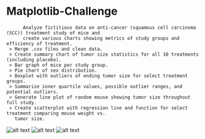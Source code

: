 # Matplotlib-Challenge
          Analyze fictitious data on anti-cancer (squamous cell carcinoma (SCC)) treatment study of mice and
          create various charts showing metrics of study groups and efficiency of treatment.
     > Merge .csv files and clean data.
     > Create summary chart of tumor size statistics for all 10 treatments (including placebo).
     > Bar graph of mice per study group.
     > Pie chart of sex distribution.
     > Boxplot with outliers of ending tumor size for select treatment groups.
     > Summarize inner quartile values, possible outlier ranges, and potential outliers.
     > Generate line plot of random mouse showing tumor size throughout full study.
     > Create scatterplot with regression line and function for select treatment comparing mouse weight vs. 
       tumor size.  
![alt text](https://github.com/dougbhigh/Matplotlib-Challenge/blob/master/Pymaceuticals/images/scatter2.png)
![alt text](https://github.com/dougbhigh/Matplotlib-Challenge/blob/master/Pymaceuticals/images/boxPlot.png)
![alt text](https://github.com/dougbhigh/Matplotlib-Challenge/blob/master/Pymaceuticals/images/linePlot.png)